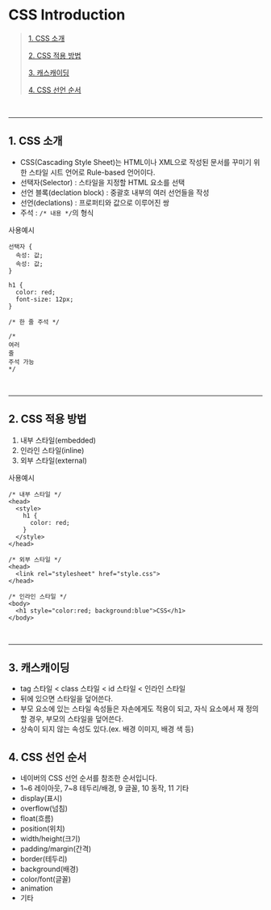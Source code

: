 # CSS Introduction

> [1. CSS 소개](#1-css-소개)
>
> [2. CSS 적용 방법](#2-css-적용-방법)
>
> [3. 캐스캐이딩](#3-캐스캐이딩)
>
> [4. CSS 선언 순서](#4-css-선언-순서)

<br><hr>

## 1. CSS 소개

- CSS(Cascading Style Sheet)는 HTML이나 XML으로 작성된 문서를 꾸미기 위한 스타일 시트 언어로 Rule-based 언어이다.
- 선택자(Selector) : 스타일을 지정할 HTML 요소를 선택
- 선언 블록(declation block) : 중괄호 내부의 여러 선언들을 작성
- 선언(declations) : 프로퍼티와 값으로 이루어진 쌍
- 주석 : `/* 내용 */`의 형식

사용예시

```
선택자 {
  속성: 값;
  속성: 값;
}

h1 {
  color: red;
  font-size: 12px;
}

/* 한 줄 주석 */

/*
여러
줄
주석 가능
*/
```

<br><hr>

## 2. CSS 적용 방법

1. 내부 스타일(embedded)
2. 인라인 스타일(inline)
3. 외부 스타일(external)

사용예시

```
/* 내부 스타일 */
<head>
  <style>
    h1 {
      color: red;
    }
  </style>
</head>

/* 외부 스타일 */
<head>
  <link rel="stylesheet" href="style.css">
</head>

/* 인라인 스타일 */
<body>
  <h1 style="color:red; background:blue">CSS</h1>
</body>
```

<br>
<hr>

## 3. 캐스캐이딩

- tag 스타일 < class 스타일 < id 스타일 < 인라인 스타일
- 뒤에 있으면 스타일을 덮어쓴다.
- 부모 요소에 있는 스타일 속성들은 자손에게도 적용이 되고, 자식 요소에서 재 정의할 경우, 부모의 스타일을 덮어쓴다.
- 상속이 되지 않는 속성도 있다.(ex. 배경 이미지, 배경 색 등)

## 4. CSS 선언 순서

- 네이버의 CSS 선언 순서를 참조한 순서입니다.
- 1~6 레이아웃, 7~8 테두리/배경, 9 글꼴, 10 동작, 11 기타
- display(표시)
- overflow(넘침)
- float(흐름)
- position(위치)
- width/height(크기)
- padding/margin(간격)
- border(테두리)
- background(배경)
- color/font(글꼴)
- animation
- 기타
